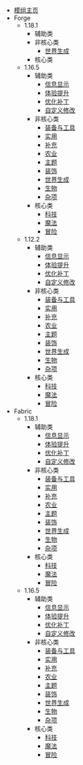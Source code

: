* [模组主页](mod/)
* Forge
  * 1.18.1
    * 辅助类
    * 非核心类
      * [世界生成](mod/forge/1.18.1/非核心类/世界生成.md)
    * 核心类
  * 1.16.5
    * 辅助类
      * [信息显示](mod/forge/1.16.5/辅助类/信息显示.md)
      * [体验提升](mod/forge/1.16.5/辅助类/体验提升.md)
      * [优化补丁](mod/forge/1.16.5/辅助类/优化补丁.md)
      * [自定义修改](mod/forge/1.16.5/辅助类/自定义修改.md)
    * 非核心类
      * [装备与工具](mod/forge/1.16.5/非核心类/装备与工具.md)
      * [实用](mod/forge/1.16.5/非核心类/实用.md)
      * [补充](mod/forge/1.16.5/非核心类/补充.md)
      * [农业](mod/forge/1.16.5/非核心类/农业.md)
      * [主题](mod/forge/1.16.5/非核心类/主题.md)
      * [装饰](mod/forge/1.16.5/非核心类/装饰.md)
      * [世界生成](mod/forge/1.16.5/非核心类/世界生成.md)
      * [生物](mod/forge/1.16.5/非核心类/生物.md)
      * [杂项](mod/forge/1.16.5/非核心类/杂项.md)
    * 核心类
      * [科技](mod/forge/1.16.5/核心类/科技.md)
      * [魔法](mod/forge/1.16.5/核心类/魔法.md)
      * [冒险](mod/forge/1.16.5/核心类/冒险.md)
  * 1.12.2
    * 辅助类
      * [信息显示](mod/forge/1.12.2/辅助类/信息显示.md)
      * [体验提升](mod/forge/1.12.2/辅助类/体验提升.md)
      * [优化补丁](mod/forge/1.12.2/辅助类/优化补丁.md)
      * [自定义修改](mod/forge/1.12.2/辅助类/自定义修改.md)
    * 非核心类
      * [装备与工具](mod/forge/1.12.2/非核心类/装备与工具.md)
      * [实用](mod/forge/1.12.2/非核心类/实用.md)
      * [补充](mod/forge/1.12.2/非核心类/补充.md)
      * [农业](mod/forge/1.12.2/非核心类/农业.md)
      * [主题](mod/forge/1.12.2/非核心类/主题.md)
      * [装饰](mod/forge/1.12.2/非核心类/装饰.md)
      * [世界生成](mod/forge/1.12.2/非核心类/世界生成.md)
      * [生物](mod/forge/1.12.2/非核心类/生物.md)
      * [杂项](mod/forge/1.12.2/非核心类/杂项.md)
    * 核心类
      * [科技](mod/forge/1.12.2/核心类/科技.md)
      * [魔法](mod/forge/1.12.2/核心类/魔法.md)
      * [冒险](mod/forge/1.12.2/核心类/冒险.md)
* Fabric
  * 1.18.1
    * 辅助类
      * [信息显示](mod/fabric/1.18.1/辅助类/信息显示.md)
      * [体验提升](mod/fabric/1.18.1/辅助类/体验提升.md)
      * [优化补丁](mod/fabric/1.18.1/辅助类/优化补丁.md)
      * [自定义修改](mod/fabric/1.18.1/辅助类/自定义修改.md)
    * 非核心类
      * [装备与工具](mod/fabric/1.18.1/非核心类/装备与工具.md)
      * [实用](mod/fabric/1.18.1/非核心类/装备与工具.md)
      * [补充](mod/fabric/1.18.1/非核心类/补充.md)
      * [农业](mod/fabric/1.18.1/非核心类/农业.md)
      * [主题](mod/fabric/1.18.1/非核心类/主题.md)
      * [装饰](mod/fabric/1.18.1/非核心类/装饰.md)
      * [世界生成](mod/fabric/1.18.1/非核心类/世界生成.md)
      * [生物](mod/fabric/1.18.1/非核心类/生物.md)
      * [杂项](mod/fabric/1.18.1/非核心类/杂项.md)
    * 核心类
      * [科技](mod/fabric/1.18.1/核心类/科技.md)
      * [魔法](mod/fabric/1.18.1/核心类/魔法.md)
      * [冒险](mod/fabric/1.18.1/核心类/冒险.md)
  * 1.16.5
    * 辅助类
      * [信息显示](mod/fabric/1.16.5/辅助类/信息显示.md)
      * [体验提升](mod/fabric/1.16.5/辅助类/体验提升.md)
      * [优化补丁](mod/fabric/1.16.5/辅助类/优化补丁.md)
      * [自定义修改](mod/fabric/1.16.5/辅助类/自定义修改.md)
    * 非核心类
      * [装备与工具](mod/fabric/1.16.5/非核心类/装备与工具.md)
      * [实用](mod/fabric/1.16.5/非核心类/装备与工具.md)
      * [补充](mod/fabric/1.16.5/非核心类/补充.md)
      * [农业](mod/fabric/1.16.5/非核心类/农业.md)
      * [主题](mod/fabric/1.16.5/非核心类/主题.md)
      * [装饰](mod/fabric/1.16.5/非核心类/装饰.md)
      * [世界生成](mod/fabric/1.16.5/非核心类/世界生成.md)
      * [生物](mod/fabric/1.16.5/非核心类/生物.md)
      * [杂项](mod/fabric/1.16.5/非核心类/杂项.md)
    * 核心类
      * [科技](mod/fabric/1.16.5/核心类/科技.md)
      * [魔法](mod/fabric/1.16.5/核心类/魔法.md)
      * [冒险](mod/fabric/1.16.5/核心类/冒险.md)
